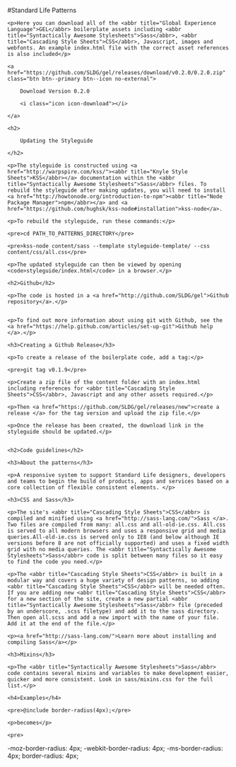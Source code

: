 #Standard Life Patterns

<div class="editor-content">

	<p>Here you can download all of the <abbr title="Global Experience Language">GEL</abbr> boilerplate assets including <abbr title="Syntactically Awesome Stylesheets">Sass</abbr>, <abbr title="Cascading Style Sheets">CSS</abbr>, Javascript, images and webfonts. An example index.html file with the correct asset references is also included</p>

	<a href="https://github.com/SLDG/gel/releases/download/v0.2.0/0.2.0.zip" class="btn btn--primary btn--icon no-external">
	
		Download Version 0.2.0 
		
		<i class="icon icon-download"></i>
	
	</a>
	
	<h2>
	
		Updating the Styleguide
	
	</h2>

	<p>The styleguide is constructed using <a href="http://warpspire.com/kss/"><abbr title="Knyle Style Sheets">KSS</abbr></a> documentation within the <abbr title="Syntactically Awesome Stylesheets">Sass</abbr> files. To rebuild the styleguide after making updates, you will need to install  <a href="http://howtonode.org/introduction-to-npm"><abbr title="Node Package Manager">npm</abbr></a> and <a href="https://github.com/hughsk/kss-node#installation">kss-node</a>.

	<p>To rebuild the styleguide, run these commands:</p>

	<pre>cd PATH_TO_PATTERNS_DIRECTORY</pre>

	<pre>kss-node content/sass --template styleguide-template/ --css content/css/all.css</pre>

	<p>The updated styleguide can then be viewed by opening <code>styleguide/index.html</code> in a browser.</p>
	
	<h2>Github</h2>

	<p>The code is hosted in a <a href="http://github.com/SLDG/gel">Github repository</a>.</p>
	

	<p>To find out more information about using git with Github, see the <a href="https://help.github.com/articles/set-up-git">Github help </a>.</p>

	<h3>Creating a Github Release</h3>

	<p>To create a release of the boilerplate code, add a tag:</p>

	<pre>git tag v0.1.9</pre>

	<p>Create a zip file of the content folder with an index.html including references for <abbr title="Cascading Style Sheets">CSS</abbr>, Javascript and any other assets required.</p>

	<p>Then <a href="https://github.com/SLDG/gel/releases/new">create a release </a> for the tag version and upload the zip file.</p>

	<p>Once the release has been created, the download link in the styleguide should be updated.</p>
	
	
	<h2>Code guidelines</h2>

	<h3>About the patterns</h3>
	
	<p>A responsive system to support Standard Life designers, developers and teams to begin the build of products, apps and services based on a core collection of flexible consistent elements. </p>
	
	<h3>CSS and Sass</h3>

	<p>The site's <abbr title="Cascading Style Sheets">CSS</abbr> is compiled and minified using <a href="http://sass-lang.com/">Sass </a>. Two files are compiled from many: all.css and all-old-ie.css. All.css is served to all modern browsers and uses a responsive grid and media queries.All-old-ie.css is served only to IE8 (and below although IE versions before 8 are not officially supported) and uses a fixed width grid with no media queries. The <abbr title="Syntactically Awesome Stylesheets">Sass</abbr> code is split between many files so it easy to find the code you need.</p>

	<p>The <abbr title="Cascading Style Sheets">CSS</abbr> is built in a modular way and covers a huge variety of design patterns, so adding <abbr title="Cascading Style Sheets">CSS</abbr> will be needed often. If you are adding new <abbr title="Cascading Style Sheets">CSS</abbr> for a new section of the site, create a new partial <abbr title="Syntactically Awesome Stylesheets">Sass</abbr> file (preceded by an underscore, .scss filetype) and add it to the sass directory. Then open all.scss and add a new import with the name of your file. Add it at the end of the file.</p>
	
	<p><a href="http://sass-lang.com/">Learn more about installing and compiling Sass</a></p>

	<h3>Mixins</h3>

	<p>The <abbr title="Syntactically Awesome Stylesheets">Sass</abbr> code contains several mixins and variables to make development easier, quicker and more consistent. Look in sass/mixins.css for the full list.</p>

	<h4>Examples</h4>

	<pre>@include border-radius(4px);</pre>

	<p>becomes</p>

	<pre>
-moz-border-radius: 4px;
-webkit-border-radius: 4px;
-ms-border-radius: 4px;
border-radius: 4px;
	</pre>

</div>	

